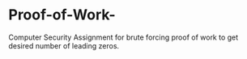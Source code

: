 # Proof-of-Work-
Computer Security Assignment for brute forcing proof of work to get desired number of leading zeros. 
